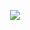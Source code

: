 
<p align="center">
<img src="https://raw.githubusercontent.com/robiot/robiot/main/jump.gif" />
</p>

<!--sorry for spam commit, its windows being windows-->
